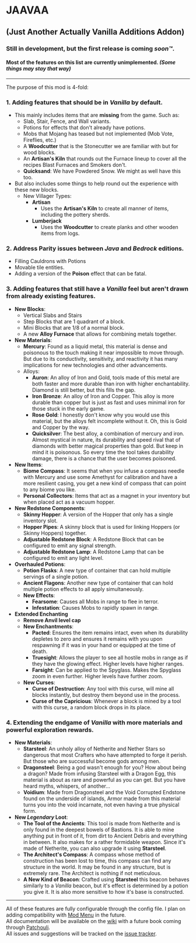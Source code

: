 # JAAVAA
## (Just Another Actually Vanilla Additions Addon)
### Still in development, but the first release is coming _soon™_.
#### Most of the features on this list are currently unimplemented. _(Some things may stay that way)_
___
The purpose of this mod is 4-fold:
### 1. Adding features that should be in _Vanilla_ by default. 
* This mainly includes items that are **missing** from the game. Such as:
   * Slab, Stair, Fence, and Wall variants.
   * Potions for effects that don't already have potions.
   * Mobs that Mojang has teased but not implemented (Mob Vote, Fireflies, etc.)
   * A **Woodcutter** that is the Stonecutter we are familiar with but for wood blocks.
   * An **Artisan's Kiln** that rounds out the Furnace lineup to cover all the recipes Blast Furnaces and Smokers don't.
   * **Quicksand**: We have Powdered Snow. We might as well have this too.
* But also includes some things to help round out the experience with these new blocks.
  * New Villager Types:
    * **Artisan**
      * Uses the **Artisan's Kiln** to create all manner of items, including the pottery sherds.
    * **Lumberjack**
      * Uses the **Woodcutter** to create planks and other wooden items from logs.
### 2. Address Parity issues between _Java_ and _Bedrock_ editions.
* Filling Cauldrons with Potions
* Movable tile entities.
* Adding a version of the **Poison** effect that can be fatal.
### 3. Adding features that still have a _Vanilla_ feel but aren't drawn from already existing features.
* **New Blocks**:
  * Vertical Slabs and Stairs
  * Step Blocks that are 1 quadrant of a block.
  * Mini Blocks that are 1/8 of a normal block.
  * A new **Alloy Furnace** that allows for combining metals together.
* **New Materials**:
  * **Mercury**: Found as a liquid metal, this material is dense and poisonous to the touch making it near impossible to move through. But due to its conductivity, sensitivity, and reactivity it has many implications for new technologies and other advancements.
  * Alloys:
    * **Auron**: An alloy of Iron and Gold, tools made of this metal are both faster and more durable than iron with higher enchantability. Diamond is still better, but this fills the gap.
    * **Iron Bronze**: An alloy of Iron and Copper. This alloy is more durable than copper but is just as fast and uses minimal iron for those stuck in the early game.
    * **Rose Gold**: I honestly don't know why you would use this material, but the alloys felt incomplete without it. Oh, this is Gold and Copper by the way.
    * **Quicksilver**: The best alloy, a combination of mercury and iron. Almost mystical in nature, its durability and speed rival that of diamonds with better magical properties than gold. But keep in mind it is poisonous. So every time the tool takes durability damage, there is a chance that the user becomes poisoned.
* **New Items**:
  * **Biome Compass**: It seems that when you infuse a compass needle with Mercury and use some Amethyst for calibration and have a more resilient casing, you get a new kind of compass that can point to any biome you like.
  * **Personal Collectors**: Items that act as a magnet in your inventory but when placed act as a vacuum hopper.
* **New Redstone Components**:
  * **Skinny Hopper**: A version of the Hopper that only has a single inventory slot.
  * **Hopper Pipes**: A skinny block that is used for linking Hoppers (or Skinny Hoppers) together.
  * **Adjustable Redstone Block**: A Redstone Block that can be configured to emit any signal strength.
  * **Adjustable Redstone Lamp**: A Redstone Lamp that can be configured to emit any light level.
* **Overhauled Potions**:
  * **Potion Flasks**: A new type of container that can hold multiple servings of a single potion.
  * **Ancient Flagons**: Another new type of container that can hold multiple potion effects to all apply simultaneously.
  * **New Effects**:
    * **Fearsome**: Causes all Mobs in range to flee in terror.
    * **Infestation**: Causes Mobs to rapidly spawn in range.
* **Extended Enchanting**
  * **Remove Anvil level cap**
  * **New Enchantments**:
    * **Pacted**: Ensures the item remains intact, even when its durability depletes to zero and ensures it remains with you upon respawning if it was in your hand or equipped at the time of death.
    * **Truesight**: Allows the player to see all hostile mobs in range as if they have the glowing effect. Higher levels have higher ranges.
    * **Farsight**: Can be applied to the Spyglass. Makes the Spyglass zoom in even further. Higher levels have further zoom.
  * **New Curses**:
    * **Curse of Destruction**: Any tool with this curse, will mine all blocks instantly, but destroy them beyond use in the process.
    * **Curse of the Capricious**: Whenever a block is mined by a tool with this curse, a random block drops in its place.
### 4. Extending the endgame of _Vanilla_ with more materials and powerful exploration rewards.
* **New Materials**:
  * **Starsteel**: An unholy alloy of Netherite and Nether Stars so dangerous that most Crafters who have attempted to forge it perish. But those who are successful become gods among men.
  * **Dragonsteel**: Being a god wasn't enough for you? How about being a dragon? Made from infusing Starsteel with a Dragon Egg, this material is about as rare and powerful as you can get. But you have heard myths, whispers, of another...
  * **Voidium**: Made from Dragonsteel and the Void Corrupted Endstone found on the underside of islands, Armor made from this material turns you into the void incarnate, not even having a true physical form.
* **New _Legendary_ Loot**:
  * **The Tool of the Ancients**: This tool is made from Netherite and is only found in the deepest bowels of Bastions. It is able to mine anything put in front of it, from dirt to Ancient Debris and everything in between. It also makes for a rather formidable weapon. Since it's made of Netherite, you can also upgrade it using **Starsteel**.
  * **The Architect's Compass**: A compass whose method of construction has been lost to time, this compass can find any structure in the world. It may be found in any structure, but is extremely rare. The Architect is nothing if not meticulous.
  * **A New Kind of Beacon**: Crafted using **Starsteel** this beacon behaves similarly to a _Vanilla_ beacon, but it's effect is determined by a potion you give it. It is also more sensitive to how it's base is constructed.
___
All of these features are fully configurable through the config file. I plan on adding compatibility with [Mod Menu](https://www.curseforge.com/minecraft/mc-mods/modmenu) in the future.  
All documentation will be available on the [wiki](https://github.com/GordyJack/JAAVAA/wiki) with a future book coming through [Patchouli](https://www.curseforge.com/minecraft/mc-mods/patchouli-fabric).  
All issues and suggestions will be tracked on the [issue tracker](https://github.com/GordyJack/JAAVAA/issues).